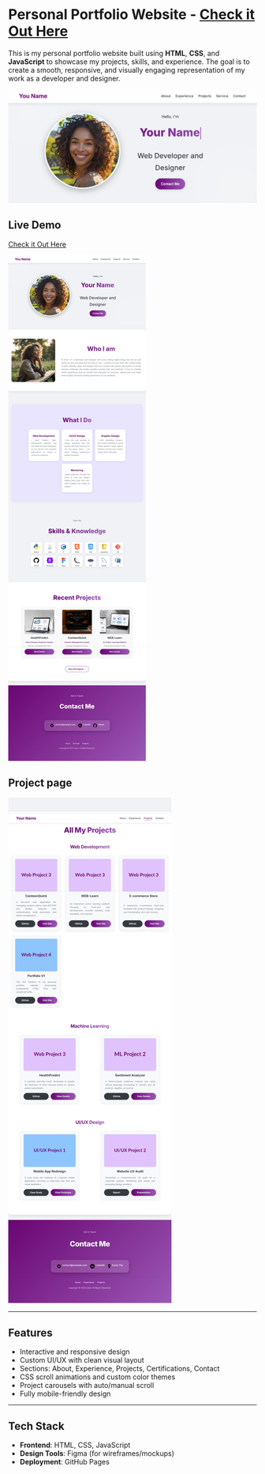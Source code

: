#  Personal Portfolio Website - [Check it Out Here ](https://darsana-ramesh.github.io/Portfolio/)

This is my personal portfolio website built using **HTML**, **CSS**, and **JavaScript** to showcase my projects, skills, and experience. The goal is to create a smooth, responsive, and visually engaging representation of my work as a developer and designer.

<img src="images/landing.png">

## Live Demo
[Check it Out Here ](https://darsana-ramesh.github.io/Portfolio/)

<img src="images/s1.jpeg">

## Project page
<img src="images/s2.jpeg">

---

## Features

- Interactive and responsive design
- Custom UI/UX with clean visual layout
- Sections: About, Experience, Projects, Certifications, Contact
- CSS scroll animations and custom color themes
- Project carousels with auto/manual scroll
- Fully mobile-friendly design

---

## Tech Stack

- **Frontend**: HTML, CSS, JavaScript  
- **Design Tools**: Figma (for wireframes/mockups)
- **Deployment**: GitHub Pages
